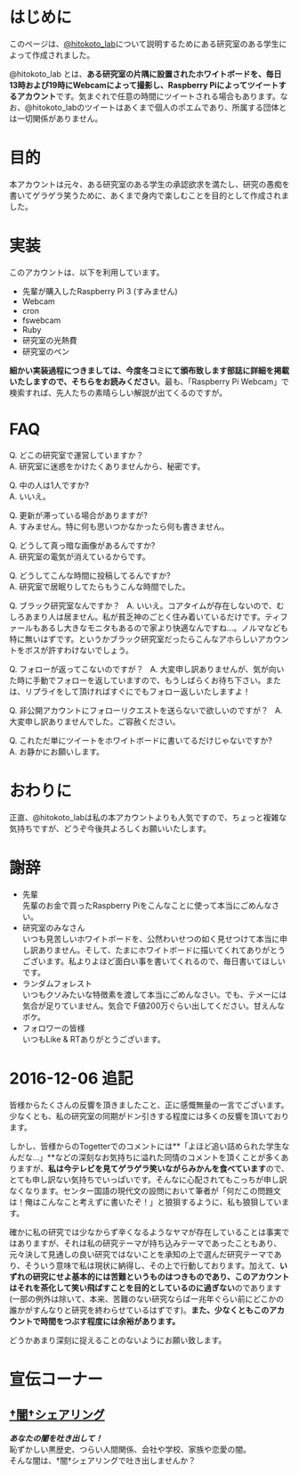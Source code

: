 # はじめに
このページは、<a href="https://twitter.com/hitokoto_lab">@hitokoto\_lab</a>について説明するためにある研究室のある学生によって作成されました。   

@hitokoto\_lab とは、**ある研究室の片隅に設置されたホワイトボードを、毎日13時および19時にWebcamによって撮影し、Raspberry Piによってツイートするアカウント**です。気まぐれで任意の時間にツイートされる場合もあります。なお、@hitokoto\_labのツイートはあくまで個人のポエムであり、所属する団体とは一切関係がありません。

# 目的
本アカウントは元々、ある研究室のある学生の承認欲求を満たし、研究の愚痴を書いてゲラゲラ笑うために、あくまで身内で楽しむことを目的として作成されました。

# 実装
このアカウントは、以下を利用しています。

* 先輩が購入したRaspberry Pi 3 (すみません)
* Webcam
* cron
* fswebcam
* Ruby
* 研究室の光熱費
* 研究室のペン

**細かい実装過程につきましては、今度冬コミにて頒布致します部誌に詳細を掲載いたしますので、そちらをお読みください**。最も、「Raspberry Pi Webcam」で検索すれば、先人たちの素晴らしい解説が出てくるのですが。

# FAQ
Q. どこの研究室で運営していますか？   
A. 研究室に迷惑をかけたくありませんから、秘密です。

Q. 中の人は1人ですか?   
A. いいえ。

Q. 更新が滞っている場合がありますが?    
A. すみません。特に何も思いつかなかったら何も書きません。

Q. どうして真っ暗な画像があるんですか?    
A. 研究室の電気が消えているからです。

Q. どうしてこんな時間に投稿してるんですか?    
A. 研究室で居眠りしてたらもうこんな時間でした。

Q. ブラック研究室なんですか？   
A. いいえ。コアタイムが存在しないので、むしろあまり人は居ません。私が貧乏神のごとく住み着いているだけです。ティファールもあるし大きなモニタもあるので家より快適なんですね…。ノルマなども特に無いはずです。というかブラック研究室だったらこんなアホらしいアカウントをボスが許すわけないでしょう。

Q. フォローが返ってこないのですが？   
A. 大変申し訳ありませんが、気が向いた時に手動でフォローを返していますので、もうしばらくお待ち下さい。または、リプライをして頂ければすぐにでもフォロー返しいたしますよ！

Q. 非公開アカウントにフォローリクエストを送らないで欲しいのですが？   
A. 大変申し訳ありませんでした。ご容赦ください。

Q. これただ単にツイートをホワイトボードに書いてるだけじゃないですか?    
A. お静かにお願いします。

# おわりに
正直、@hitokoto\_labは私の本アカウントよりも人気ですので、ちょっと複雑な気持ちですが、どうぞ今後共よろしくお願いいたします。 

# 謝辞
* 先輩   
先輩のお金で買ったRaspberry Piをこんなことに使って本当にごめんなさい。    
* 研究室のみなさん   
いつも見苦しいホワイトボードを、公然わいせつの如く見せつけて本当に申し訳ありません。そして、たまにホワイトボードに描いてくれてありがとうございます。私よりよほど面白い事を書いてくれるので、毎日書いてほしいです。
* ランダムフォレスト   
いつもクソみたいな特徴素を渡して本当にごめんなさい。でも、テメーには気合が足りていません。気合で  F値200万ぐらい出してください。甘えんなボケ。
* フォロワーの皆様   
いつもLike & RTありがとうございます。

# 2016-12-06 追記
皆様からたくさんの反響を頂きましたこと、正に感慨無量の一言でございます。少なくとも、私の研究室の同期がドン引きする程度には多くの反響を頂いております。   

しかし、皆様からのTogetterでのコメントには**「よほど追い詰められた学生なんだな…」**などの深刻なお気持ちに溢れた同情のコメントを頂くことが多くありますが、**私は今テレビを見てゲラゲラ笑いながらみかんを食べています**ので、とても申し訳ない気持ちでいっぱいです。そんなに心配されてもこっちが申し訳なくなります。センター国語の現代文の設問において筆者が「何だこの問題文は！俺はこんなこと考えずに書いたぞ！」と狼狽するように、私も狼狽しています。

確かに私の研究では少なからず辛くなるようなヤマが存在していることは事実ではありますが、それは私の研究テーマが持ち込みテーマであったこともあり、元々決して見通しの良い研究ではないことを承知の上で選んだ研究テーマであり、そういう意味で私は現状に納得し、その上で行動しております。加えて、**いずれの研究にせよ基本的には苦難というものはつきものであり、このアカウントはそれを茶化して笑い飛ばすことを目的としているのに過ぎない**のであります(一部の例外は除いて、本来、苦難のない研究ならば一兆年ぐらい前にどこかの誰かがすんなりと研究を終わらせているはずです)。**また、少なくともこのアカウントで時間をつぶす程度には余裕があります。**

どうかあまり深刻に捉えることのないようにお願い致します。  

# 宣伝コーナー
## <a href="http://kurorekishi.net/">†闇†シェアリング</a>
***あなたの闇を吐き出して！***   
恥ずかしい黒歴史、つらい人間関係、会社や学校、家族や恋愛の闇。   
そんな闇は、†闇†シェアリングで吐き出しませんか？


